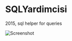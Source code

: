 # SQLYardimcisi
2015, sql helper for queries

![Screenshot](https://github.com/mustafauzun0/SQLYardimcisi/blob/master/screenshots/sql_yardimcisi.png)
